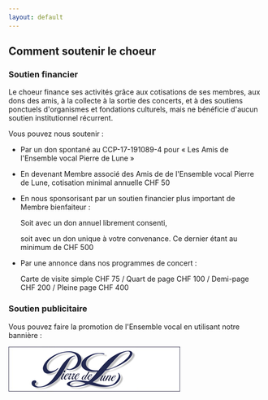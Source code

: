 ```yaml
---
layout: default
---
```


## Comment soutenir le choeur ##

### Soutien financier ###

Le choeur finance ses activités grâce aux cotisations de ses membres, aux dons des amis,
à la collecte à la sortie des concerts, et à des soutiens ponctuels d'organismes et 
fondations culturels, mais ne bénéficie d'aucun soutien institutionnel récurrent.

Vous pouvez nous soutenir :

- Par un don spontané au CCP-17-191089-4 pour « Les Amis de l'Ensemble vocal Pierre de Lune »

- En devenant Membre associé des Amis de de l'Ensemble vocal Pierre de Lune, cotisation minimal annuelle CHF 50

- En nous sponsorisant par un soutien financier plus important de Membre bienfaiteur :

    Soit avec un don annuel librement consenti,

    soit avec un don unique à votre convenance. Ce dernier étant au minimum de CHF 500

- Par une annonce dans nos programmes de concert :

    Carte de visite simple CHF 75 / Quart de page CHF 100 / Demi-page CHF 200 / Pleine page CHF 400  
  
### Soutien publicitaire ###

Vous pouvez faire la promotion de l'Ensemble vocal en utilisant notre bannière :

![Banniere Pierre de Lune](/images/banniere.jpg)

